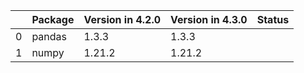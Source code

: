 <!-- markdown-link-check-disable -->

|    | Package   | Version in 4.2.0   | Version in 4.3.0   | Status   |
|---:|:----------|:-------------------|:-------------------|:---------|
|  0 | pandas    | 1.3.3              | 1.3.3              |          |
|  1 | numpy     | 1.21.2             | 1.21.2             |          |